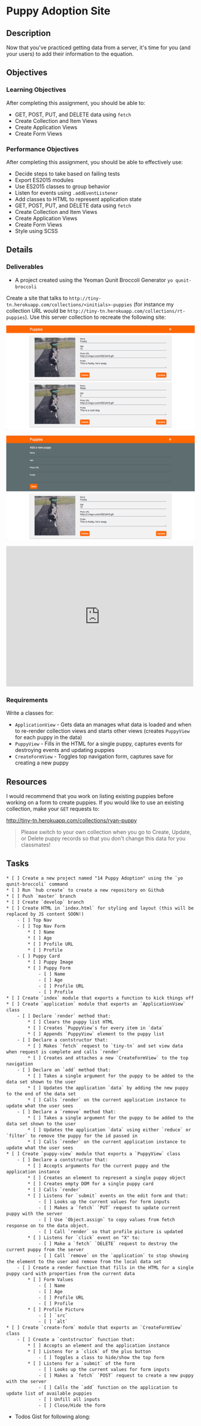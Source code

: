 # Puppy Adoption Site

## Description

Now that you've practiced getting data from a server, it's time for you (and your users) to add their information to the equation.

## Objectives

### Learning Objectives

After completing this assignment, you should be able to:

* GET, POST, PUT, and DELETE data using `fetch`
* Create Collection and Item Views
* Create Application Views
* Create Form Views

### Performance Objectives

After completing this assignment, you should be able to effectively use:

* Decide steps to take based on failing tests
* Export ES2015 modules
* Use ES2015 classes to group behavior
* Listen for events using `.addEventListener`
* Add classes to HTML to represent application state
* GET, POST, PUT, and DELETE data using `fetch`
* Create Collection and Item Views
* Create Application Views
* Create Form Views
* Style using SCSS

## Details

### Deliverables

* A project created using the Yeoman Qunit Broccoli Generator `yo qunit-broccoli`

Create a site that talks to `http://tiny-tn.herokuapp.com/collections/<initials>-puppies` (for instance my collection URL would be `http://tiny-tn.herokuapp.com/collections/rt-puppies`).
Use this server collection to recreate the following site:

![Form Closed](form-closed.png)

![Form Open](form-open.png)

<iframe src="https://player.vimeo.com/video/160633770" width="500" height="375" frameborder="0" webkitallowfullscreen mozallowfullscreen allowfullscreen></iframe>

### Requirements

Write a classes for:

* `ApplicationView` - Gets data an manages what data is loaded and when to re-render collection views and starts other views (creates `PuppyView` for each puppy in the data)
* `PuppyView` - Fills in the HTML for a single puppy, captures events for destroying events and updating puppies
* `CreateFormView` - Toggles top navigation form, captures save for creating a new puppy

## Resources

I would recommend that you work on listing existing puppies before working on a form to create puppies.
If you would like to use an existing collection, make your `GET` requests to:

http://tiny-tn.herokuapp.com/collections/ryan-puppy

> Please switch to your own collection when you go to Create, Update, or Delete puppy records so that you don't change this data for you classmates!

## Tasks

```
* [ ] Create a new project named "14 Puppy Adoption" using the `yo qunit-broccoli` command
* [ ] Run `hub create` to create a new repository on Github
* [ ] Push `master` branch
* [ ] Create `develop` branch
* [ ] Create HTML in `index.html` for styling and layout (this will be replaced by JS content SOON!)
	- [ ] Top Nav
	- [ ] Top Nav Form
		* [ ] Name
		* [ ] Age
		* [ ] Profile URL
		* [ ] Profile
	- [ ] Puppy Card
		* [ ] Puppy Image
		* [ ] Puppy Form
			- [ ] Name
			- [ ] Age
			- [ ] Profile URL
			- [ ] Profile
* [ ] Create `index` module that exports a function to kick things off
* [ ] Create `application` module that exports an `ApplicationView` class
	- [ ] Declare `render` method that:
		* [ ] Clears the puppy list HTML
		* [ ] Creates `PuppyView`s for every item in `data`
		* [ ] Appends `PuppyView` element to the puppy list
	- [ ] Declare a contstructor that:
		* [ ] Makes `fetch` request to `tiny-tn` and set view data when request is complete and calls `render`
		* [ ] Creates and attaches a new `CreateFormView` to the top navigation
	- [ ] Declare an `add` method that:
		* [ ] Takes a single argument for the puppy to be added to the data set shown to the user
		* [ ] Updates the application `data` by adding the new puppy to the end of the data set
		* [ ] Calls `render` on the current application instance to update what the user sees
	- [ ] Declare a `remove` method that:
		* [ ] Takes a single argument for the puppy to be added to the data set shown to the user
		* [ ] Updates the application `data` using either `reduce` or `filter` to remove the puppy for the id passed in
		* [ ] Calls `render` on the current application instance to update what the user sees
* [ ] Create `puppy-view` module that exports a `PuppyView` class
	- [ ] Declare a contstructor that:
		* [ ] Accepts arguments for the current puppy and the application instance
		* [ ] Creates an element to represent a single puppy object
		* [ ] Creates empty DOM for a single puppy card
		* [ ] Calls `render`
		* [ ] Listens for `submit` events on the edit form and that:
			- [ ] Looks up the current values for form inputs
			- [ ] Makes a `fetch` `PUT` request to update current puppy with the server
			- [ ] Use `Object.assign` to copy values from fetch response on to the data object.
			- [ ] Call `render` so that profile picture is updated
		* [ ] Listens for `click` event on "X" to:
			- [ ] Make a `fetch` `DELETE` request to destroy the current puppy from the server
			- [ ] Call `remove` on the `application` to stop showing the element to the user and remove from the local data set
	- [ ] Create a render function that fills in the HTML for a single puppy card with properties from the current data
		* [ ] Form Values
			- [ ] Name
			- [ ] Age
			- [ ] Profile URL
			- [ ] Profile
		* [ ] Profile Picture
			- [ ] `src`
			- [ ] `alt`
* [ ] Create `create-form` module that exports an `CreateFormView` class
	- [ ] Create a `contstructor` function that:
		* [ ] Accepts an element and the application instance
		* [ ] Listens for a `click` of the plus button
			- [ ] Toggles a class to hide/show the top form
		* [ ] Listens for a `submit` of the form
			- [ ] Looks up the current values for form inputs
			- [ ] Makes a `fetch` `POST` request to create a new puppy with the server
			- [ ] Calls the `add` function on the application to update list of available puppies
			- [ ] Unfill all inputs
			- [ ] Close/Hide the form
```

* Todos Gist for following along:
